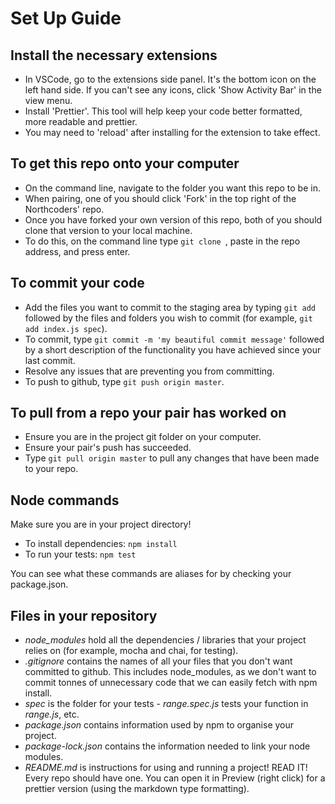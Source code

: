 # Set Up Guide

## Install the necessary extensions

- In VSCode, go to the extensions side panel. It's the bottom icon on the left hand side. If you can't see any icons, click 'Show Activity Bar' in the view menu.
- Install 'Prettier'. This tool will help keep your code better formatted, more readable and prettier.
- You may need to 'reload' after installing for the extension to take effect.

## To get this repo onto your computer

- On the command line, navigate to the folder you want this repo to be in.
- When pairing, one of you should click 'Fork' in the top right of the Northcoders' repo.
- Once you have forked your own version of this repo, both of you should clone that version to your local machine.
- To do this, on the command line type `git clone `, paste in the repo address, and press enter.

## To commit your code

- Add the files you want to commit to the staging area by typing `git add` followed by the files and folders you wish to commit (for example, `git add index.js spec`).
- To commit, type `git commit -m 'my beautiful commit message'` followed by a short description of the functionality you have achieved since your last commit.
- Resolve any issues that are preventing you from committing.
- To push to github, type `git push origin master`.

## To pull from a repo your pair has worked on

- Ensure you are in the project git folder on your computer.
- Ensure your pair's push has succeeded.
- Type `git pull origin master` to pull any changes that have been made to your repo.

## Node commands

Make sure you are in your project directory!

- To install dependencies: `npm install`
- To run your tests: `npm test`

You can see what these commands are aliases for by checking your package.json.

## Files in your repository

- _node_modules_ hold all the dependencies / libraries that your project relies on (for example, mocha and chai, for testing).
- _.gitignore_ contains the names of all your files that you don't want committed to github. This includes node_modules, as we don't want to commit tonnes of unnecessary code that we can easily fetch with npm install.
- _spec_ is the folder for your tests - _range.spec.js_ tests your function in _range.js_, etc.
- _package.json_ contains information used by npm to organise your project.
- _package-lock.json_ contains the information needed to link your node modules.
- _README.md_ is instructions for using and running a project! READ IT! Every repo should have one. You can open it in Preview (right click) for a prettier version (using the markdown type formatting).
